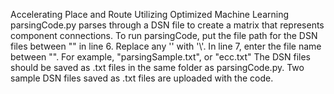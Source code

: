 Accelerating Place and Route Utilizing Optimized Machine Learning
parsingCode.py parses through a DSN file to create a matrix that represents component connections.
To run parsingCode, put the file path for the DSN files between "" in line 6. Replace any '\' with '\\'.
In line 7, enter the file name between "". For example, "parsingSample.txt", or "ecc.txt" 
The DSN files should be saved as .txt files in the same folder as parsingCode.py.
Two sample DSN files saved as .txt files are uploaded with the code. 